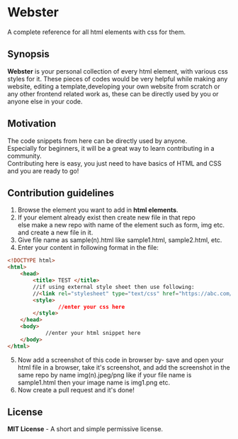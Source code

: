 # Webster
A complete reference for all html elements with css for them.

## Synopsis

**Webster** is your personal collection of every html element, with various css styles for it. These pieces of codes would be very helpful while making any website, editing a template,developing your own website from scratch or any other frontend related work as, these can be directly used by you or anyone else in your code.

## Motivation
The code snippets from here can be directly used by anyone.  
Especially for beginners, it will be a great way to learn contributing in a community.  
Contributing here is easy, you just need to have basics of HTML and CSS and you are ready to go!  

## Contribution guidelines
1. Browse the element you want to add in **html elements**.  
2. If your element already exist then create new file in that repo  
   else make a new repo with name of the element such as form, img etc. and create a new file in it.  
3. Give file name as sample(n).html like sample1.html, sample2.html, etc.  
4. Enter your content in following format in the file:  
```html  
<!DOCTYPE html>  
<html>  
	<head>  
		<title> TEST </title>  
		//if using external style sheet then use following:  
		//<link rel="stylesheet" type="text/css" href="https://abc.com/style/sample.css">  
		<style>  
    			//enter your css here   
		</style>  
	</head>  
	<body>  
    		//enter your html snippet here   
	</body>  
</html>  
```  
5. Now add a screenshot of this code in browser by- save and open your html file in a browser, take it's screenshot, and add the screenshot in the same repo by name img(n).jpeg/png like if your file name is sample1.html then your image name is img1.png etc.
6. Now create a pull request and it's done!

## License

**MIT License** - A short and simple permissive license.
